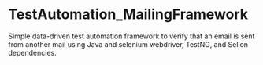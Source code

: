 # TestAutomation_MailingFramework
Simple data-driven test automation framework to verify that an email is sent from another mail using Java and selenium webdriver, TestNG, and Selion dependencies. 
